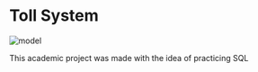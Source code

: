 # Toll System

![model](https://github.com/anamariasosam/e-tolls_SQL/blob/master/data_base_model.png)

This academic project was made with the idea of practicing SQL

